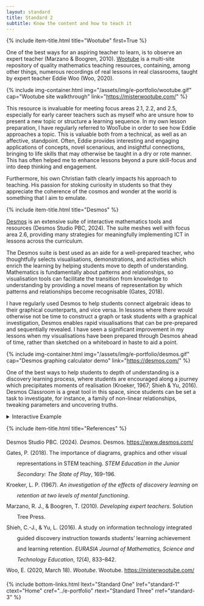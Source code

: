 ```yaml
---
layout: standard
title: Standard 2
subtitle: Know the content and how to teach it
---
```

<!-- WOOTUBE -->
{% include item-title.html title="Wootube" first=True %}

One of the best ways for an aspiring teacher to learn, is to observe an expert teacher (Marzano & Boogren, 2010). [Wootube](https://misterwootube.com/) is a multi-site repository of quality mathematics teaching resources, containing, among other things, numerous recordings of real lessons in real classrooms, taught by expert teacher Eddie Woo (Woo, 2020). 

{% include img-container.html img="/assets/img/e-portfolio/wootube.gif" cap="Wootube site walkthrough" link="https://misterwootube.com/" %}

This resource is invaluable for meeting focus areas 2.1, 2.2, and 2.5, especially for early career teachers such as myself who are unsure how to present a new topic or structure a learning sequence. In my own lesson preparation, I have regularly referred to WooTube in order to see how Eddie approaches a topic. This is valuable both from a technical, as well as an affective, standpoint. Often, Eddie provides interesting and engaging applications of concepts, novel scenarious, and insightful connections, bringing to life skills that may otherwise be taught in a dry or rote manner. This has often helped me to enhance lessons beyond a pure skill-focus and into deep thinking and engagement.  

Furthermore, his own Christian faith clearly impacts his approach to teaching. His passion for stoking curiosity in students so that they appreciate the coherence of the cosmos and wonder at the world is something that I aim to emulate.  

<!-- DESMOS -->
{% include item-title.html title="Desmos" %}

[Desmos](https://desmos.com/) is an extensive suite of interactive mathematics tools and resources (Desmos Studio PBC, 2024). The suite meshes well with focus area 2.6, providing many strategies for meaningfully implementing ICT in lessons across the curriculum. 

The Desmos suite is best used as an aide for a well-prepared teacher, who thoughtfully selects visualisations, demonstrations, and activities which enrich the learning by helping students move to depth of understanding. Mathematics is fundamentally about patterns and relationships, so visualisation tools can facilitate the transition from knowledge to understanding by providing a novel means of representation by which patterns and relationships become recognisable (Gates, 2018).

I have regularly used Desmos to help students connect algebraic ideas to their graphical counterparts, and vice versa. In lessons where there would otherwise not be time to construct a graph or task students with a graphical investigation, Desmos enables rapid visualisations that can be pre-prepared and sequentially revealed. I have seen a significant improvement in my lessons when my visualisations have been prepared through Desmos ahead of time, rather than sketched on a whiteboard in haste to aid a point.  


{% include img-container.html img="/assets/img/e-portfolio/desmos.gif" cap="Desmos graphing calculator demo" link="https://desmos.com/" %}

One of the best ways to help students to depth of understanding is a discovery learning process, where students are encouraged along a journey which precipitates moments of realisation (Kroeker, 1967; Shieh & Yu, 2016). Desmos Classroom is a great tool in this space, since students can be set a task to investigate, for instance, a family of non-linear relationships, tweaking parameters and uncovering truths.


<details><summary>Interactive Example</summary>  
{% include frame-container.html src="https://teacher.desmos.com/activitybuilder/custom/566b31784e38e1e21a10aade?collections=651ca31cf69ee59aa9e3818a%2C5e73b204d560367270838c4b#preview/df77bcd1-a128-4e8b-a1e6-6417acf42950
" cap="Desmos \"Marbleslides\" activity" %}
</details>


<!-- REFS -->



{% include item-title.html title="References" %}  
<div class="csl-bib-body" style="line-height: 2; margin-left: 2em; text-indent:-2em;">
  <div class="csl-entry">Desmos Studio PBC. (2024). <i>Desmos</i>. Desmos. <a href="https://www.desmos.com/">https://www.desmos.com/</a></div>
  <span class="Z3988" title="url_ver=Z39.88-2004&amp;ctx_ver=Z39.88-2004&amp;rfr_id=info%3Asid%2Fzotero.org%3A2&amp;rft_val_fmt=info%3Aofi%2Ffmt%3Akev%3Amtx%3Adc&amp;rft.type=webpage&amp;rft.title=Desmos&amp;rft.identifier=https%3A%2F%2Fwww.desmos.com%2F&amp;rft.au=undefined&amp;rft.date=2024"></span>
  <div class="csl-entry">Gates, P. (2018). The importance of diagrams, graphics and other visual representations in STEM teaching. <i>STEM Education in the Junior Secondary: The State of Play</i>, 169–196.</div>
  <span class="Z3988" title="url_ver=Z39.88-2004&amp;ctx_ver=Z39.88-2004&amp;rfr_id=info%3Asid%2Fzotero.org%3A2&amp;rft_val_fmt=info%3Aofi%2Ffmt%3Akev%3Amtx%3Ajournal&amp;rft.genre=article&amp;rft.atitle=The%20importance%20of%20diagrams%2C%20graphics%20and%20other%20visual%20representations%20in%20STEM%20teaching&amp;rft.jtitle=STEM%20education%20in%20the%20junior%20secondary%3A%20The%20state%20of%20play&amp;rft.stitle=STEM%20education%20in%20the%20junior%20secondary%3A%20The%20state%20of%20play&amp;rft.aufirst=Peter&amp;rft.aulast=Gates&amp;rft.au=Peter%20Gates&amp;rft.date=2018&amp;rft.pages=169-196&amp;rft.spage=169&amp;rft.epage=196&amp;rft.issn=9811054479"></span>
  <div class="csl-entry">Kroeker, L. P. (1967). <i>An investigation of the effects of discovery learning on retention at two levels of mental functioning</i>.</div>
  <span class="Z3988" title="url_ver=Z39.88-2004&amp;ctx_ver=Z39.88-2004&amp;rfr_id=info%3Asid%2Fzotero.org%3A2&amp;rft_val_fmt=info%3Aofi%2Ffmt%3Akev%3Amtx%3Ajournal&amp;rft.genre=article&amp;rft.atitle=An%20investigation%20of%20the%20effects%20of%20discovery%20learning%20on%20retention%20at%20two%20levels%20of%20mental%20functioning&amp;rft.aufirst=Leonard%20Paul&amp;rft.aulast=Kroeker&amp;rft.au=Leonard%20Paul%20Kroeker&amp;rft.date=1967"></span>
  <div class="csl-entry">Marzano, R. J., &amp; Boogren, T. (2010). <i>Developing expert teachers</i>. Solution Tree Press.</div>
  <span class="Z3988" title="url_ver=Z39.88-2004&amp;ctx_ver=Z39.88-2004&amp;rfr_id=info%3Asid%2Fzotero.org%3A2&amp;rft_val_fmt=info%3Aofi%2Ffmt%3Akev%3Amtx%3Abook&amp;rft.genre=book&amp;rft.btitle=Developing%20expert%20teachers&amp;rft.publisher=Solution%20Tree%20Press&amp;rft.aufirst=Robert%20J.&amp;rft.aulast=Marzano&amp;rft.au=Robert%20J.%20Marzano&amp;rft.au=Tina%20Boogren&amp;rft.date=2010"></span>
  <div class="csl-entry">Shieh, C.-J., &amp; Yu, L. (2016). A study on information technology integrated guided discovery instruction towards students’ learning achievement and learning retention. <i>EURASIA Journal of Mathematics, Science and Technology Education</i>, <i>12</i>(4), 833–842.</div>
  <span class="Z3988" title="url_ver=Z39.88-2004&amp;ctx_ver=Z39.88-2004&amp;rfr_id=info%3Asid%2Fzotero.org%3A2&amp;rft_val_fmt=info%3Aofi%2Ffmt%3Akev%3Amtx%3Ajournal&amp;rft.genre=article&amp;rft.atitle=A%20study%20on%20information%20technology%20integrated%20guided%20discovery%20instruction%20towards%20students%E2%80%99%20learning%20achievement%20and%20learning%20retention&amp;rft.jtitle=EURASIA%20Journal%20of%20Mathematics%2C%20Science%20and%20Technology%20Education&amp;rft.stitle=EURASIA%20Journal%20of%20Mathematics%2C%20Science%20and%20Technology%20Education&amp;rft.volume=12&amp;rft.issue=4&amp;rft.aufirst=Chich-Jen&amp;rft.aulast=Shieh&amp;rft.au=Chich-Jen%20Shieh&amp;rft.au=Lean%20Yu&amp;rft.date=2016&amp;rft.pages=833-842&amp;rft.spage=833&amp;rft.epage=842&amp;rft.issn=1305-8215"></span>
  <div class="csl-entry">Woo, E. (2020, March 18). <i>Wootube</i>. Wootube. <a href="https://misterwootube.com/">https://misterwootube.com/</a></div>
  <span class="Z3988" title="url_ver=Z39.88-2004&amp;ctx_ver=Z39.88-2004&amp;rfr_id=info%3Asid%2Fzotero.org%3A2&amp;rft_val_fmt=info%3Aofi%2Ffmt%3Akev%3Amtx%3Adc&amp;rft.type=webpage&amp;rft.title=Wootube&amp;rft.description=Find%20joy%20in%20learning%20mathematics.&amp;rft.identifier=https%3A%2F%2Fmisterwootube.com%2F&amp;rft.aufirst=Eddie&amp;rft.aulast=Woo&amp;rft.au=Eddie%20Woo&amp;rft.date=2020-03-18&amp;rft.language=en"></span>
</div>

<!-- Bottom links -->
{% include bottom-links.html ltext="Standard One" lref="standard-1"  ctext="Home" cref="../e-portfolio" rtext="Standard Three" rref="standard-3" %}
